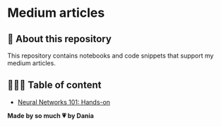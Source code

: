 # Medium articles

## 📝 About this repository
This repository contains notebooks and code snippets that support my medium articles.

## 👩🏻‍💻 Table of content

- [Neural Networks 101: Hands-on](https://github.com/adimidania/medium-articles/tree/main/Neural%20networks%20101%20-%20Handson)

**Made by so much 💗 by Dania**
